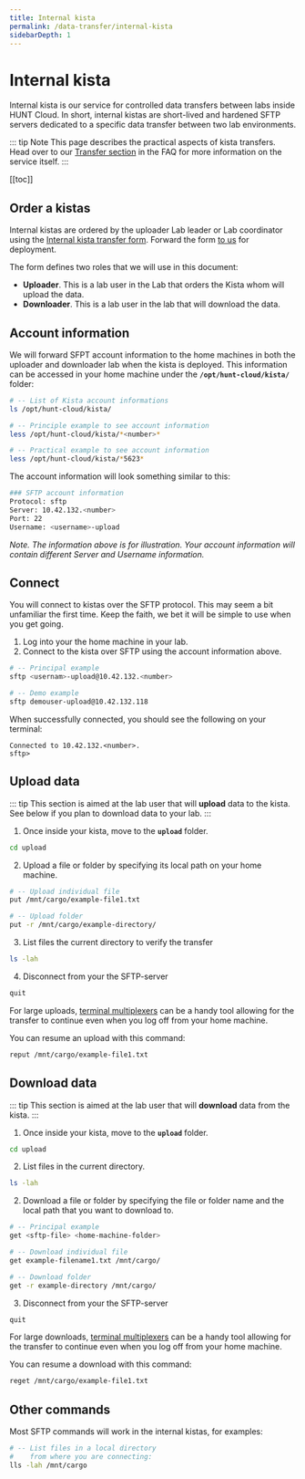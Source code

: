 ```yaml
---
title: Internal kista
permalink: /data-transfer/internal-kista
sidebarDepth: 1
---
```


# Internal kista

Internal kista is our service for controlled data transfers between labs inside HUNT Cloud. In short, internal kistas are short-lived and hardened SFTP servers dedicated to a specific data transfer between two lab environments.

::: tip Note
This page describes the practical aspects of kista transfers. Head over to our [Transfer section](/faq/transfer/) in the FAQ for more information on the service itself.
:::


[[toc]]

## Order a kistas

Internal kistas are ordered by the uploader Lab leader or Lab coordinator using the [Internal kista transfer form](/about/agreements/#internal-kista-transfer-form). Forward the form [to us](/contact) for deployment.

The form defines two roles that we will use in this document: 

- **Uploader**. This is a lab user in the Lab that orders the Kista whom will upload the data. 
- **Downloader**. This is a lab user in the lab that will download the data.

## Account information

We will forward SFPT account information to the home machines in both the uploader and downloader lab when the kista is deployed. This information can be accessed in your home machine under the **`/opt/hunt-cloud/kista/`** folder:

```bash
# -- List of Kista account informations
ls /opt/hunt-cloud/kista/

# -- Principle example to see account information
less /opt/hunt-cloud/kista/*<number>*

# -- Practical example to see account information
less /opt/hunt-cloud/kista/*5623*
```

The account information will look something similar to this: 

```bash
### SFTP account information
Protocol: sftp
Server: 10.42.132.<number>
Port: 22
Username: <username>-upload
```

*Note. The information above is for illustration. Your account information will contain different Server and Username information.*

## Connect

You will connect to kistas over the SFTP protocol. This may seem a bit unfamiliar the first time. Keep the faith, we bet it will be simple to use when you get going.

1. Log into your the home machine in your lab. 
2. Connect to the kista over SFTP using the account information above. 

```bash
# -- Principal example
sftp <usernam>-upload@10.42.132.<number>

# -- Demo example
sftp demouser-upload@10.42.132.118
```

When successfully connected, you should see the following on your terminal: 

```
Connected to 10.42.132.<number>.
sftp>
```

## Upload data

::: tip 
This section is aimed at the lab user that will **upload** data to the kista. See below if you plan to download data to your lab.
:::

1. Once inside your kista, move to the **`upload`** folder.

```bash 
cd upload
``` 

2. Upload a file or folder by specifying its local path on your home machine. 

```bash
# -- Upload individual file
put /mnt/cargo/example-file1.txt

# -- Upload folder
put -r /mnt/cargo/example-directory/
```

3. List files the current directory to verify the transfer

```bash 
ls -lah 
```

4. Disconnect from your the SFTP-server

```bash 
quit
```

For large uploads, [terminal multiplexers](/working-in-your-lab/technical-tools/terminal-multiplexers/#gnu-screen) can be a handy tool allowing for the transfer to continue even when you log off from your home machine.

You can resume an upload with this command: 

```bash 
reput /mnt/cargo/example-file1.txt
```



## Download data

::: tip 
This section is aimed at the lab user that will **download** data from the kista.
:::

1. Once inside your kista, move to the **`upload`** folder.

```bash 
cd upload
``` 

2. List files in the current directory.

```bash 
ls -lah 
```

2. Download a file or folder by specifying the file or folder name and the local path that you want to download to. 

```bash
# -- Principal example
get <sftp-file> <home-machine-folder>

# -- Download individual file
get example-filename1.txt /mnt/cargo/

# -- Download folder
get -r example-directory /mnt/cargo/
```

3. Disconnect from your the SFTP-server

```bash 
quit
```

For large downloads, [terminal multiplexers](/working-in-your-lab/technical-tools/terminal-multiplexers/#gnu-screen) can be a handy tool allowing for the transfer to continue even when you log off from your home machine.

You can resume a download with this command: 

```bash 
reget /mnt/cargo/example-file1.txt
```


## Other commands

Most SFTP commands will work in the internal kistas, for examples: 

```bash
# -- List files in a local directory
#    from where you are connecting: 
lls -lah /mnt/cargo
```

